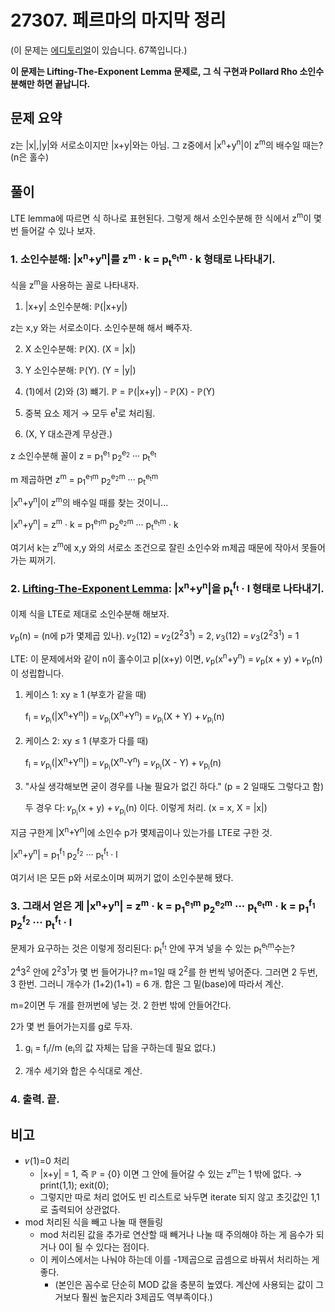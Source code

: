 # 27307. 페르마의 마지막 정리

(이 문제는 [에디토리얼](https://upload.acmicpc.net/f44e8e2c-c01a-4472-9536-370b41bd2b4a/)이 있습니다. 67쪽입니다.)

**이 문제는 Lifting-The-Exponent Lemma 문제로, 그 식 구현과 Pollard Rho 소인수분해만 하면 끝납니다.**


## 문제 요약

z는 |x|,|y|와 서로소이지만 |x+y|와는 아님. 그 z중에서 |x<sup>n</sup>+y<sup>n</sup>|이 z<sup>m</sup>의 배수일 때는? (n은 홀수)


## 풀이

LTE lemma에 따르면 식 하나로 표현된다. 그렇게 해서 소인수분해 한 식에서 z<sup>m</sup>이 몇 번 들어갈 수 있나 보자.


### 1. 소인수분해: |x<sup>n</sup>+y<sup>n</sup>|를 z<sup>m</sup> · k = p<sub>t</sub><sup>e<sub>t</sub>m</sup> · k 형태로 나타내기.

식을 z<sup>m</sup>을 사용하는 꼴로 나타내자.

1. |x+y| 소인수분해: ℙ(|x+y|)

  z는 x,y 와는 서로소이다. 소인수분해 해서 빼주자.

2. X 소인수분해: ℙ(X). (X = |x|)

3. Y 소인수분해: ℙ(Y). (Y = |y|)

4. (1)에서 (2)와 (3) 뺴기. ℙ = ℙ(|x+y|) - ℙ(X) - ℙ(Y)

5. 중복 요소 제거 → 모두 e<sup>t</sup>로 처리됨.

6. (X, Y 대소관계 무상관.)

z 소인수분해 꼴이 z = p<sub>1</sub><sup>e<sub>1</sub></sup> p<sub>2</sub><sup>e<sub>2</sub></sup> ··· p<sub>t</sub><sup>e<sub>t</sub></sup> 

m 제곱하면 z<sup>m</sup> = p<sub>1</sub><sup>e<sub>1</sub>m</sup> p<sub>2</sub><sup>e<sub>2</sub>m</sup> ··· p<sub>t</sub><sup>e<sub>t</sub>m</sup>

|x<sup>n</sup>+y<sup>n</sup>|이 z<sup>m</sup>의 배수일 때를 찾는 것이니...

|x<sup>n</sup>+y<sup>n</sup>| = z<sup>m</sup> · k = p<sub>1</sub><sup>e<sub>1</sub>m</sup> p<sub>2</sub><sup>e<sub>2</sub>m</sup> ··· p<sub>t</sub><sup>e<sub>t</sub>m</sup> · k

여기서 k는 z<sup>m</sup>에 x,y 와의 서로소 조건으로 잘린 소인수와 m제곱 때문에 작아서 못들어가는 찌꺼기.

### 2. [Lifting-The-Exponent Lemma](https://brilliant.org/wiki/lifting-the-exponent/): |x<sup>n</sup>+y<sup>n</sup>|을 p<sub>t</sub><sup>f<sub>t</sub></sup> · l 형태로 나타내기.

이제 식을 LTE로 제대로 소인수분해 해보자.

𝜈<sub>p</sub>(n) = (n에 p가 몇제곱 있나). 𝜈<sub>2</sub>(12) = 𝜈<sub>2</sub>(2<sup>2</sup>3<sup>1</sup>) = 2, 𝜈<sub>3</sub>(12) = 𝜈<sub>3</sub>(2<sup>2</sup>3<sup>1</sup>) = 1

LTE: 이 문제에서와 같이 n이 홀수이고 p|(x+y) 이면, 𝜈<sub>p</sub>(x<sup>n</sup>+y<sup>n</sup>) = 𝜈<sub>p</sub>(x + y) + 𝜈<sub>p</sub>(n) 이 성립합니다.

1. 케이스 1: xy ≥ 1 (부호가 같을 때)

   f<sub>i</sub> = 𝜈<sub>p<sub>i</sub></sub>(|X<sup>n</sup>+Y<sup>n</sup>|) = 𝜈<sub>p<sub>i</sub></sub>(X<sup>n</sup>+Y<sup>n</sup>) = 𝜈<sub>p<sub>i</sub></sub>(X + Y) + 𝜈<sub>p<sub>i</sub></sub>(n)

2. 케이스 2: xy ≤ 1 (부호가 다를 때)

   f<sub>i</sub> = 𝜈<sub>p<sub>i</sub></sub>(|X<sup>n</sup>+Y<sup>n</sup>|) = 𝜈<sub>p<sub>i</sub></sub>(X<sup>n</sup>-Y<sup>n</sup>) = 𝜈<sub>p<sub>i</sub></sub>(X - Y) + 𝜈<sub>p<sub>i</sub></sub>(n)

3. "사실 생각해보면 굳이 경우를 나눌 필요가 없긴 하다." (p = 2 일때도 그렇다고 함)

   두 경우 다: 𝜈<sub>p<sub>i</sub></sub>(x + y) + 𝜈<sub>p<sub>i</sub></sub>(n) 이다. 이렇게 처리. (x = x, X = |x|)

지금 구한게 |X<sup>n</sup>+Y<sup>n</sup>|에 소인수 p가 몇제곱이나 있는가를 LTE로 구한 것.

|x<sup>n</sup>+y<sup>n</sup>| = p<sub>1</sub><sup>f<sub>1</sub></sup> p<sub>2</sub><sup>f<sub>2</sub></sup> ··· p<sub>t</sub><sup>f<sub>t</sub></sup> · l

여기서 l은 모든 p와 서로소이며 찌꺼기 없이 소인수분해 됐다.

### 3. 그래서 얻은 게 |x<sup>n</sup>+y<sup>n</sup>| = z<sup>m</sup> · k = p<sub>1</sub><sup>e<sub>1</sub>m</sup> p<sub>2</sub><sup>e<sub>2</sub>m</sup> ··· p<sub>t</sub><sup>e<sub>t</sub>m</sup> · k = p<sub>1</sub><sup>f<sub>1</sub></sup> p<sub>2</sub><sup>f<sub>2</sub></sup> ··· p<sub>t</sub><sup>f<sub>t</sub></sup> · l

문제가 요구하는 것은 이렇게 정리된다: p<sub>t</sub><sup>f<sub>t</sub></sup> 안에 꾸겨 넣을 수 있는 p<sub>t</sub><sup>e<sub>t</sub>m</sup>수는?

2<sup>4</sup>3<sup>2</sup> 안에 2<sup>2</sup>3<sup>1</sup>가 몇 번 들어가나? m=1일 때 2<sup>2</sup>를 한 번씩 넣어준다. 그러면 2 두번, 3 한번. 그러니 개수가 (1+2)(1+1) = 6 개. 합은 그 밑(base)에 따라서 계산.

m=2이면 두 개를 한꺼번에 넣는 것. 2 한번 밖에 안들어간다.

2가 몇 번 들어가는지를 g로 두자.

 1. g<sub>i</sub> = f<sub>i</sub>//m (e<sub>i</sub>의 값 자체는 답을 구하는데 필요 없다.)

 2. 개수 세기와 합은 수식대로 계산.

### 4. 출력. 끝.

## 비고

- 𝜈(1)=0 처리
  - |x+y| = 1, 즉 ℙ = {0} 이면 그 안에 들어갈 수 있는 z<sup>m</sup>는 1 밖에 없다. → print(1,1); exit(0);
  - 그렇지만 따로 처리 없어도 빈 리스트로 놔두면 iterate 되지 않고 초깃값인 1,1로 출력되어 상관없다.
- mod 처리된 식을 빼고 나눌 때 핸들링
  - mod 처리된 값을 추가로 연산할 때 빼거나 나눌 때 주의해야 하는 게 음수가 되거나 0이 될 수 있다는 점이다.
  - 이 케이스에서는 나눠야 하는데 이를 -1제곱으로 곱셈으로 바꿔서 처리하는 게 좋다.
    - (본인은 꼼수로 단순히 MOD 값을 충분히 높였다. 계산에 사용되는 값이 그거보다 훨씬 높은지라 3제곱도 역부족이다.)
